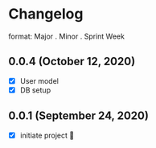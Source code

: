# Changelog

format: Major . Minor . Sprint Week

## 0.0.4 (October 12, 2020)

- [x] User model
- [x] DB setup

## 0.0.1 (September 24, 2020)

- [x] initiate project 🎉
